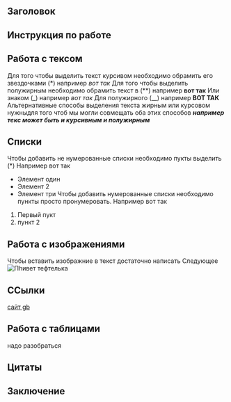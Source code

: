 ## Заголовок

## Инструкция по работе

## Работа с тексом
Для того чтобы выделить текст курсивом необходимо обрамить его звездочками (*) например *вот так*
Для того чтобы выделить полужирным необходимо обрамить текст в (**) например **вот так**
Или знаком (_) например _вот так_
Для полужирного (__) например __ВОТ ТАК__
Альтернативные способы выделения текста жирным или курсовом нужныдля того чтоб мы могли совмещать оба этих способов *__например текс может быть и курсивным и полужирным__*



## Списки
Чтобы добавить не нумерованные списки необходимо пукты выделить (*)
Например вот так
* Элемент один
* Элемент 2
* Элемент три
Чтобы добавить нумерованные списки необходимо пункты просто пронумеровать. Например вот так
1. Первый пукт
2.  пункт 2



## Работа с изображениями
Чтобы вставить изображние в текст достаточно написать Следующее ![Пhивет тефтелька](1.png)
## ССылки
[сайт gb](https://gb.ru/)



## Работа с таблицами
надо разобраться

## Цитаты

## Заключение

